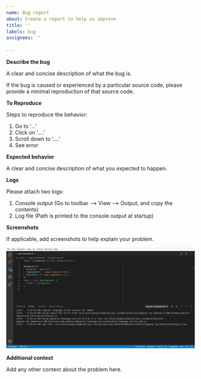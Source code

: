 ```yaml
---
name: Bug report
about: Create a report to help us improve
title: ''
labels: bug
assignees: ''

---
```


**Describe the bug**

A clear and concise description of what the bug is.

If the bug is caused or experienced by a particular source code, please provide a minimal
reproduction of that source code.

**To Reproduce**

Steps to reproduce the behavior:
1. Go to '...'
2. Click on '....'
3. Scroll down to '....'
4. See error

**Expected behavior**

A clear and concise description of what you expected to happen.

**Logs**

Please attach two logs:

1. Console output (Go to toolbar --> View --> Output, and copy the contents)
2. Log file (Path is printed to the console output at startup)

**Screenshots**

If applicable, add screenshots to help explain your problem.

![Example Screenshot](./output.png)

**Additional context**

Add any other context about the problem here.
